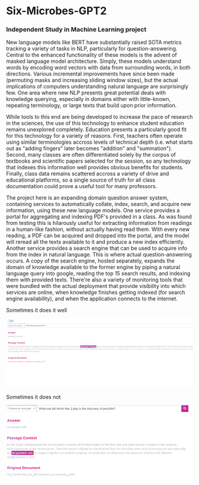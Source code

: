 # Six-Microbes-GPT2

### Independent Study in Machine Learning project


New language models like BERT have substantially raised SOTA metrics tracking a variety of tasks in NLP, particularly for question-answering. 
Central to the enhanced functionality of these models is the advent of masked language model architecture. 
Simply, these models understand words by encoding word vectors with data from surrounding words, in both directions. 
Various incremental improvements have since been made (permuting masks and increasing sliding window sizes), but the actual implications of computers understanding natural language are surprisingly few.
One area where new NLP presents great potential deals with knowledge querying, especially in domains either with little-known, repeating terminology, or large texts that build upon prior information.

While tools to this end are being developed to increase the pace of research in the sciences, the use of this technology to enhance student education remains unexplored completely.
Education presents a particularly good fit for this technology for a variety of reasons.
First, teachers often operate using similar terminologies accross levels of technical depth (i.e. what starts out as "adding fingers" later becomes "addition" and "summation").
Second, many classes are often differentiated solely by the corpus of textbooks and scientific papers selected for the session, so any technology that indexes this information well provides obvious benefits for students.
Finally, class data remains scattered accross a variety of drive and educational platforms, so a single source of truth for all class documentation could prove a useful tool for many professors.

The project here is an expanding domain question answer system, containing services to automatically collate, index, search, and acquire new information, using these new language models. 
One service provides a portal for aggregating and indexing PDF's provided in a class. 
As was found from testing this is hilarously useful for extracting information from readings in a human-like fashion, without actually having read them.
With every new reading, a PDF can be acquired and dropped into the portal, and the model will reread all the texts available to it and produce a new index efficiently.
Another service provides a search engine that can be used to acquire info from the index in natural language. This is where actual question-answering occurs.
A copy of the search engine, hosted separately, expands the domain of knowledge available to the former engine by piping a natural language query into google, reading the top 15 search results, and indexing them with provided texts.
There're also a variety of monitoring tools that were bundled with the actual deployment that provide visibility into which services are online, when knowledge finishes getting indexed (for search engine availability), and when the application connects to the internet.



Sometimes it does it well

![img1](https://github.com/ssreekanth2000/Six2-Microbes-GPT/blob/master/86272161_199320974595932_4155295273066692608_n.png)



Sometimes it does not

![img1](https://github.com/ssreekanth2000/Six2-Microbes-GPT/blob/master/84541315_314429449513948_2325187185432592384_n.png)
